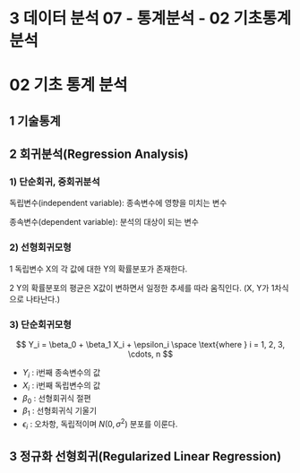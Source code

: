 

# 3 데이터 분석 07 -  통계분석 - 02 기초통계분석

# 02 기초 통계 분석

## 1 기술통계

## 2 회귀분석(Regression Analysis)

### 1) 단순회귀, 중회귀분석

독립변수(independent variable): 종속변수에 영향을 미치는 변수

종속변수(dependent variable): 분석의 대상이 되는 변수



### 2) 선형회귀모형

1 독립변수 X의 각 값에 대한 Y의 확률분포가 존재한다.

2 Y의 확률분포의 평균은 X값이 변하면서 일정한 추세를 따라 움직인다. (X, Y가 1차식으로 나타난다.)



### 3) 단순회귀모형

$$
Y_i = \beta_0 + \beta_1 X_i + \epsilon_i \space \text{where } i = 1, 2, 3, \cdots, n
$$

* $Y_i$ : i번째 종속변수의 값
* $X_i$ : i번째 독립변수의 값
* $\beta_0$ : 선형회귀식 절편
* $\beta_1$ : 선형회귀식 기울기
* $\epsilon_i$ : 오차항, 독립적이며 $N(0, \sigma^2)$ 분포를 이룬다.







## 3 정규화 선형회귀(Regularized Linear Regression)